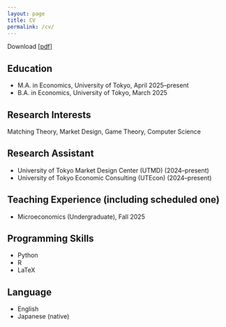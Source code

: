 ```yaml
---
layout: page
title: CV
permalink: /cv/
---
```


Download [[pdf](/assets/cv.pdf)]

## Education
- M.A. in Economics, University of Tokyo, April 2025–present  
- B.A. in Economics, University of Tokyo, March 2025  

## Research Interests
Matching Theory, Market Design, Game Theory, Computer Science  

## Research Assistant
- University of Tokyo Market Design Center (UTMD) (2024–present)  
- University of Tokyo Economic Consulting (UTEcon) (2024–present)  

## Teaching Experience (including scheduled one)
- Microeconomics (Undergraduate), Fall 2025  

<!-- ## Awards and Honors
- Ouchi Hyoe Award for the Best Undergraduate Thesis, University of Tokyo, March 2025 -->

## Programming Skills
- Python  
- R  
- LaTeX  

## Language
- English  
- Japanese (native)  
